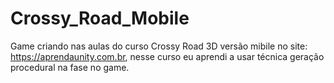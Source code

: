 # Crossy_Road_Mobile
Game criando nas aulas do curso Crossy Road 3D versão mibile no site: https://aprendaunity.com.br, nesse curso eu aprendi a usar técnica geração procedural na fase no game.
